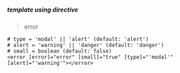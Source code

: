 ##### template using directive
> error
```angular2html
# type = 'modal' || 'alert' (default: 'alert')
# alert = 'warning' || 'danger' (default: 'danger')
# small = boolean (default: false)
<error [error]="error" [small]="true" [type]="'modal'" [alert]="'warning'"></error>
```